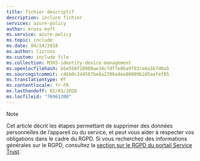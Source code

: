 ```yaml
---
title: fichier descriptif
description: inclure fichier
services: azure-policy
author: eross-msft
ms.service: azure-policy
ms.topic: include
ms.date: 04/24/2018
ms.author: lizross
ms.custom: include file
ms.collection: M365-identity-device-management
ms.openlocfilehash: b5e550f18908ae34c7df7e8ba9f03ce6a1b7d0a5
ms.sourcegitcommit: c46b0c2d4507be6a2786a4ea06009b2d5aafef85
ms.translationtype: HT
ms.contentlocale: fr-FR
ms.lasthandoff: 02/01/2020
ms.locfileid: "76961380"
---
```

>[!Note] 
> Cet article décrit les étapes permettant de supprimer des données personnelles de l’appareil ou du service, et peut vous aider à respecter vos obligations dans le cadre du RGPD. Si vous recherchez des informations générales sur le RGPD, consultez la [section sur le RGPD du portail Service Trust](https://servicetrust.microsoft.com/ViewPage/GDPRGetStarted).
